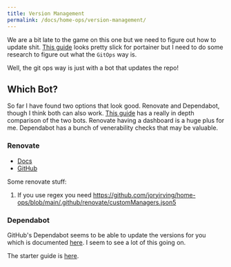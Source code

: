 ```yaml
---
title: Version Management
permalink: /docs/home-ops/version-management/
---
```


We are a bit late to the game on this one but we need to figure out how to update shit. [This guide](https://www.howtogeek.com/devops/how-to-get-started-managing-a-kubernetes-cluster-with-portainer/) looks pretty slick for portainer but I need to do some research to figure out what the `GitOps` way is.

Well, the git ops way is just with a bot that updates the repo!

## Which Bot?

So far I have found two options that look good. Renovate and Dependabot, though I think both can also work. [This guide](https://docs.renovatebot.com/bot-comparison/) has a really in depth comparison of the two bots. Renovate having a dashboard is a huge plus for me. Dependabot has a bunch of venerability checks that may be valuable. 

### Renovate

- [Docs](https://docs.renovatebot.com/)
- [GitHub](https://github.com/renovatebot/renovate)

Some renovate stuff:

1. If you use regex you need https://github.com/joryirving/home-ops/blob/main/.github/renovate/customManagers.json5

### Dependabot

GitHub's Dependabot seems to be able to update the versions for you which is documented [here](https://docs.github.com/en/code-security/dependabot/dependabot-version-updates/configuring-dependabot-version-updates). I seem to see a lot of this going on. 

The starter guide is [here](https://docs.github.com/en/code-security/getting-started/dependabot-quickstart-guide).

